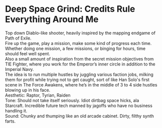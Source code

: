 # Deep Space Grind: Credits Rule Everything Around Me
Top down Diablo-like shooter, heavily inspired by the mapping endgame of Path of Exile.  
Fire up the game, play a mission, make some kind of progress each time. Whether doing one mission, a few missions, or binging for hours, time should feel well spent.  
Also a small amount of inspiration from the secret mission objectives from TIE Fighter, where you work for the Emperor’s inner circle in addition to the Imperial Navy.  
The idea is to run multiple hustles by juggling various faction jobs, milking them for profit while trying not to get caught, sort of like Han Solo's first scene in The Force Awakens, where he’s in the middle of 3 to 4 side hustles blowing up in his face.  
Aesthetic: Raptor, Tyrian, Raiden  
Tone: Should not take itself seriously. Idiot dirtbag space hicks, ala Starcraft. Incredible future tech manned by jagoffs who have no business handling it.  
Sound: Chunky and thumping like an old arcade cabinet. Dirty, filthy synth farts.  